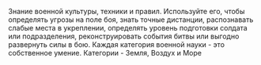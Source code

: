 Знание военной культуры, техники и правил. Используйте его, чтобы определять угрозы на поле боя, знать точные дистанции, распознавать слабые места в укреплении, определять уровень подготовки солдата или подразделения, реконструировать события битвы или выгодно развернуть силы в бою. Каждая категория военной науки - это собственное умение. Категории - Земля, Воздух и Море